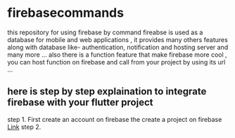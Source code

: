 # firebasecommands
this repository for using firebase by command 
fireabse is used as a database for mobile and web applications , it provides many others features along with database like- authentication, notification and hosting server and many more ... also there is a function feature that make firebase more cool , you can host function on firebase and call from your project by using its url ...
<h2> here is step by step explaination to integrate firebase with your flutter project  </h2>

step 1. First create an account on firebase the create a project on firebase  <a href="https://firebase.google.com/">Link</a>
step 2. 
